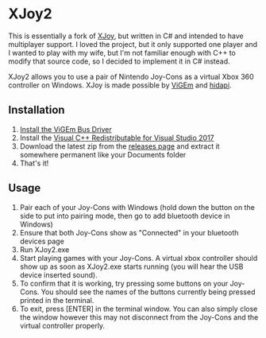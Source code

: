 # XJoy2

This is essentially a fork of [XJoy](https://github.com/sam0x17/XJoy), but written in C# and intended to have multiplayer support. I loved the project, but it only supported one player and I wanted to play with my wife, but I'm not familiar enough with C++ to modify that source code, so I decided to implement it in C# instead.

XJoy2 allows you to use a pair of Nintendo Joy-Cons as a virtual Xbox 360 controller
on Windows. XJoy is made possible by [ViGEm](https://vigem.org/) and
[hidapi](https://github.com/signal11/hidapi).

## Installation

1. [Install the ViGEm Bus Driver](https://docs.vigem.org/#!vigem-bus-driver-installation.md)
2. Install the [Visual C++ Redistributable for Visual Studio 2017](https://go.microsoft.com/fwlink/?LinkId=746572)
2. Download the latest zip from the [releases page](https://github.com/josh-degraw/XJoy2/releases) and extract it somewhere permanent like your
Documents folder
3. That's it!

## Usage

1. Pair each of your Joy-Cons with Windows (hold down the button on the side to put into
   pairing mode, then go to add bluetooth device in Windows)
2. Ensure that both Joy-Cons show as "Connected" in your bluetooth devices page
3. Run XJoy2.exe
4. Start playing games with your Joy-Cons. A virtual xbox controller should
   show up as soon as XJoy2.exe starts running (you will hear the USB device inserted sound).
5. To confirm that it is working, try pressing some buttons on your Joy-Cons. You should
   see the names of the buttons currently being pressed printed in the terminal.
6. To exit, press [ENTER] in the terminal window. You can also simply close the window
   however this may not disconnect from the Joy-Cons and the virtual controller properly.